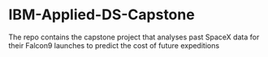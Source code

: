# IBM-Applied-DS-Capstone
The repo contains the capstone project that analyses past SpaceX data for their Falcon9 launches to predict the cost of future expeditions
